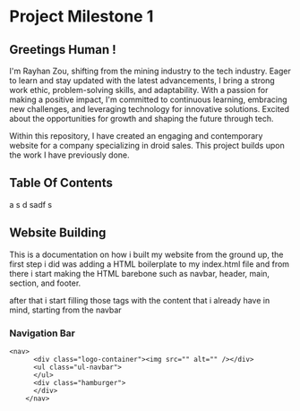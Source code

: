 # Project Milestone 1
## Greetings Human !

I'm Rayhan Zou, shifting from the mining industry to the tech industry. Eager to learn and stay updated with the latest advancements, I bring a strong work ethic, problem-solving skills, and adaptability. With a passion for making a positive impact, I'm committed to continuous learning, embracing new challenges, and leveraging technology for innovative solutions. Excited about the opportunities for growth and shaping the future through tech.

Within this repository, I have created an engaging and contemporary website for a company specializing in droid sales. This project builds upon the work I have previously done.

## Table Of Contents
a
s
d
sadf
s

## Website Building
This is a documentation on how i built my website from the ground up, the first step i did was adding a HTML boilerplate to my index.html file and from there i start making the HTML barebone such as navbar, header, main, section, and footer.

after that i start filling those tags with the content that i already have in mind, starting from the navbar

### Navigation Bar
```
<nav>
      <div class="logo-container"><img src="" alt="" /></div>
      <ul class="ul-navbar">
      </ul>
      <div class="hamburger">
      </div>
    </nav>
